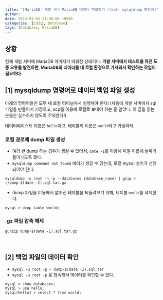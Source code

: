 ```yaml
---
title: "[MariaDB] 개발 서버 MariaDB 데이터 백업하기 (feat. mysqldump 명령어)"
author:
date: 2024-04-04 21:30:00 +0900
categories: [인턴십, Database]
tags: [Database, MariaDB]
---
```


## **상황**

현재 개발 서버에 MariaDB 이미지가 띄워진 상태이다. **개발 서버에서 테스트를 하던 도중 오류를 발견하면, MariaDB의 데이터를 내 로컬 환경으로 가져와서 확인하는 작업이 필요하다.**

## **[1] mysqldump 명령어로 데이터 백업 파일 생성**

아래의 명령어들은 모두 내 로컬 터미널에서 실행해야 한다! (처음에 개발 서버에서 sql 파일을 만들어서 저장하고, scp를 이용해 로컬로 보내야 하는 줄 알았다. 이 글을 읽는 분들은 실수하지 않도록 주의한다!)

데이터베이스의 이름은 `hello`이고, 테이블의 이름은 `world`라고 가정하자.

### **로컬 경로에 dump 파일 생성**

- 여러 번 dump 하는 경우가 생길 수 있어서, `date -I`를 이용해 파일 이름에 날짜가 들어가도록 했다.
- `mysqldump command not found` 에러가 생길 수 있는데, 로컬 mysql 설치가 선행되어야 한다.

```shell
mysqldump -u root -h -p --databases {database_name} | gzip > ~/dump-$(date -I).sql.tar.gz
```

- dump 파일을 이용해서 없어진 테이블을 되돌려보기 위해, 테이블 `world`를 삭제한다.

```shell
mysql > drop table world;
```

### **.gz 파일 압축 해제**

```shell
gunzip dump-$(date -I).sql.tar.gz
```

<br>

## **[2] 백업 파일의 데이터 확인**

- `mysql -u root -p < dump-$(date -I).sql.tar`
- `mysql -u root -p` 로 접속해서 데이터를 확인할 수 있다.

```shell
mysql > show databases;
mysql > use hello;
mysql[hello] > select * from world;
```

<br>

<script src="https://utteranc.es/client.js"
        repo="RumosZin/rumoszin.github.io"
        issue-term="pathname"
        theme="github-light"
        crossorigin="anonymous"
        async>
</script>
